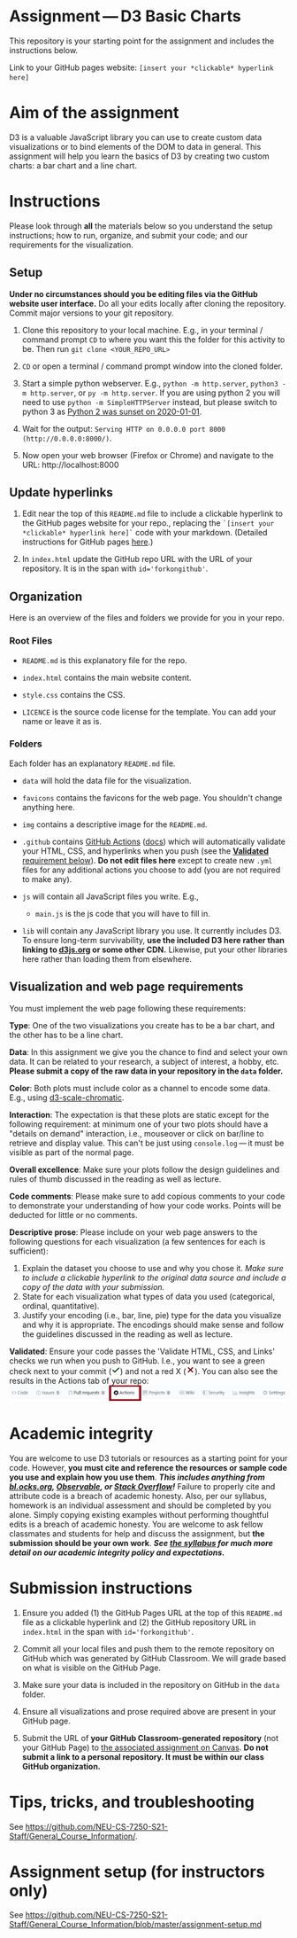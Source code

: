# Assignment — D3 Basic Charts

This repository is your starting point for the assignment and includes the instructions below.

Link to your GitHub pages website: `[insert your *clickable* hyperlink here]`

# Aim of the assignment

D3 is a valuable JavaScript library you can use to create custom data visualizations or to bind elements of the DOM to data in general.
This assignment will help you learn the basics of D3 by creating two custom charts: a bar chart and a line chart.

# Instructions
Please look through **all** the materials below so you understand the setup instructions; how to run, organize, and submit your code; and our requirements for the visualization.

## Setup

**Under no circumstances should you be editing files via the GitHub website user interface.** Do all your edits locally after cloning the repository. Commit major versions to your git repository.

1. Clone this repository to your local machine.
    E.g., in your terminal / command prompt `CD` to where you want this the folder for this activity to be. Then run `git clone <YOUR_REPO_URL>`

1. `CD` or open a terminal / command prompt window into the cloned folder.

1. Start a simple python webserver. E.g., `python -m http.server`, `python3 -m http.server`, or `py -m http.server`. If you are using python 2 you will need to use `python -m SimpleHTTPServer` instead, but please switch to python 3 as [Python 2 was sunset on 2020-01-01](https://www.python.org/doc/sunset-python-2/).

1. Wait for the output: `Serving HTTP on 0.0.0.0 port 8000 (http://0.0.0.0:8000/)`.

1. Now open your web browser (Firefox or Chrome) and navigate to the URL: http://localhost:8000

## Update hyperlinks

1. Edit near the top of this `README.md` file to include a clickable hyperlink to the GitHub pages website for your repo., replacing the `` `[insert your *clickable* hyperlink here]` `` code with your markdown. (Detailed instructions for GitHub pages [here](https://developer.mozilla.org/en-US/docs/Learn/Common_questions/Using_Github_pages).)

1. In `index.html` update the GitHub repo URL with the URL of your repository. It is in the span with `id='forkongithub'`.

## Organization

Here is an overview of the files and folders we provide for you in your repo.

### Root Files
* `README.md` is this explanatory file for the repo.

* `index.html` contains the main website content.

* `style.css` contains the CSS.

* `LICENCE` is the source code license for the template. You can add your name or leave it as is.

### Folders
Each folder has an explanatory `README.md` file.

* `data` will hold the data file for the visualization.

* `favicons` contains the favicons for the web page. You shouldn't change anything here.

* `img` contains a descriptive image for the `README.md`.

* `.github` contains [GitHub Actions](https://github.com/features/actions) ([docs](https://docs.github.com/en/actions)) which will automatically validate your HTML, CSS, and hyperlinks when you push (see the [**Validated** requirement below](#validated)). **Do not edit files here** except to create new `.yml` files for any additional actions you choose to add (you are not required to make any).

* `js` will contain all JavaScript files you write. E.g.,

  * `main.js` is the js code that you will have to fill in.

* `lib` will contain any JavaScript library you use. It currently includes D3. To ensure long-term survivability, **use the included D3 here rather than linking to [d3js.org](https://d3js.org) or some other CDN.** Likewise, put your other libraries here rather than loading them from elsewhere.

## Visualization and web page requirements

You must implement the web page following these requirements:

**Type**: ​One of the two visualizations you create has to be a bar chart, and the other has to be a line chart.

**Data**: ​In this assignment we give you the chance to find and select your own data. It can be related to your research, a subject of interest, a hobby, etc. **Please submit a copy of the raw data in your repository in the `data` folder.**

**Color**: ​Both plots must include color as a channel to encode some data. E.g., using [d3-scale-chromatic](https://github.com/d3/d3-scale-chromatic).

**Interaction**: ​The expectation is that these plots are static except for the following requirement: at minimum one of your two plots should have a "details on demand" interaction, i.e., mouseover or click on bar/line to retrieve and display value. This can't be just using `console.log` — it must be visible as part of the normal page.

**Overall excellence**: Make sure your plots follow the design guidelines and rules of thumb discussed in the reading as well as lecture. 

**Code comments**: Please make sure to add copious comments to your code to demonstrate your understanding of how your code works. Points will be deducted for little or no comments. 

**Descriptive prose**: Please include on your web page answers to the following questions for ​each visualization (a few sentences for each is sufficient):

1. Explain the dataset you choose to use and why you chose it.
*Make sure to include a clickable hyperlink to the original data source and include a copy of the data with your submission.*
1. State for each visualization what types of data you used (categorical, ordinal, quantitative).
1. Justify your encoding (i.e., bar, line, pie) type for the data you visualize and why it is appropriate. The encodings should make sense and follow the guidelines discussed in the reading as well as lecture.

<a name='validated'></a>**Validated**: Ensure your code passes the 'Validate HTML, CSS, and Links' checks we run when you push to GitHub. I.e., you want to see a green check next to your commit
  (<svg width='16' height='16' role='img'><path stroke='#22863a' d='M13.78 4.22a.75.75 0 010 1.06l-7.25 7.25a.75.75 0 01-1.06 0L2.22 9.28a.75.75 0 011.06-1.06L6 10.94l6.72-6.72a.75.75 0 011.06 0z'></path></svg>)
  and not a red X
  (<svg width='16' height='16' role='img'><path stroke='#cb2431' d='M3.72 3.72a.75.75 0 011.06 0L8 6.94l3.22-3.22a.75.75 0 111.06 1.06L9.06 8l3.22 3.22a.75.75 0 11-1.06 1.06L8 9.06l-3.22 3.22a.75.75 0 01-1.06-1.06L6.94 8 3.72 4.78a.75.75 0 010-1.06z'></path></svg>).
You can also see the results in the Actions tab of your repo:
![GitHub Actions tab](img/gh-actions.png)

# Academic integrity
You are welcome to use D3 tutorials or resources as a starting point for your code.
However, **you must cite and reference the resources or sample code you use and explain how you use them**.
***This includes anything from [bl.ocks.org](https://bl.ocks.org/), [Observable](https://observablehq.com/@d3/gallery), or [Stack Overflow](https://stackoverflow.com/)!***
Failure to properly cite and attribute code is a breach of academic honesty.
Also, per our syllabus, homework is an individual assessment and should be completed by you alone.
Simply copying existing examples without performing thoughtful edits is a breach of academic honesty.
You are welcome to ask fellow classmates and students for help and discuss the assignment, but **the submission should be your own work**.
***See [the syllabus](https://northeastern.instructure.com/courses/63405) for much more detail on our academic integrity policy and expectations.***

# Submission instructions

1. Ensure you added (1) the GitHub Pages URL at the top of this `README.md` file as a clickable hyperlink and (2) the GitHub repository URL in `index.html` in the span with `id='forkongithub'`.

1. Commit all your local files and push them to the remote repository on GitHub which was generated by GitHub Classroom. We will grade based on what is visible on the GitHub Page.

1. Make sure your data is included in the repository on GitHub in the `data` folder.

1. Ensure all visualizations and prose required above are present in your GitHub page.

1. Submit the URL of **your GitHub Classroom-generated repository** (not your GitHub Page) to [the associated assignment on Canvas](https://northeastern.instructure.com/courses/63405/assignments/874477). **Do not submit a link to a personal repository. It must be within our class GitHub organization.**

# Tips, tricks, and troubleshooting

See https://github.com/NEU-CS-7250-S21-Staff/General_Course_Information/.

# Assignment setup (for instructors only)

See https://github.com/NEU-CS-7250-S21-Staff/General_Course_Information/blob/master/assignment-setup.md
